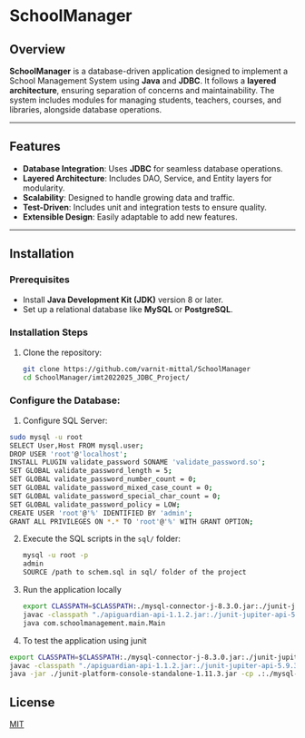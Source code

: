 # SchoolManager

## Overview
**SchoolManager** is a database-driven application designed to implement a School Management System using **Java** and **JDBC**. It follows a **layered architecture**, ensuring separation of concerns and maintainability. The system includes modules for managing students, teachers, courses, and libraries, alongside database operations.

---

## Features
- **Database Integration**: Uses **JDBC** for seamless database operations.
- **Layered Architecture**: Includes DAO, Service, and Entity layers for modularity.
- **Scalability**: Designed to handle growing data and traffic.
- **Test-Driven**: Includes unit and integration tests to ensure quality.
- **Extensible Design**: Easily adaptable to add new features.

---

## Installation

### Prerequisites
- Install **Java Development Kit (JDK)** version 8 or later.
- Set up a relational database like **MySQL** or **PostgreSQL**.

### Installation Steps
1. Clone the repository:
   ```bash
   git clone https://github.com/varnit-mittal/SchoolManager
   cd SchoolManager/imt2022025_JDBC_Project/
    ```
### Configure the Database:

1. Configure SQL Server:
```bash
sudo mysql -u root
SELECT User,Host FROM mysql.user;
DROP USER 'root'@'localhost'; 
INSTALL PLUGIN validate_password SONAME 'validate_password.so';
SET GLOBAL validate_password_length = 5; 
SET GLOBAL validate_password_number_count = 0; 
SET GLOBAL validate_password_mixed_case_count = 0; 
SET GLOBAL validate_password_special_char_count = 0; 
SET GLOBAL validate_password_policy = LOW;
CREATE USER 'root'@'%' IDENTIFIED BY 'admin';
GRANT ALL PRIVILEGES ON *.* TO 'root'@'%' WITH GRANT OPTION; 
```

2. Execute the SQL scripts in the `sql/` folder:
   ```bash
   mysql -u root -p
   admin
   SOURCE /path to schem.sql in sql/ folder of the project 
   ```
3. Run the application locally
   ```bash
   export CLASSPATH=$CLASSPATH:./mysql-connector-j-8.3.0.jar:./junit-jupiter-engine-5.9.3.jar:./junit-jupiter-api-5.9.3.jar
   javac -classpath "./apiguardian-api-1.1.2.jar:./junit-jupiter-api-5.9.3.jar:./junit-jupiter-engine-5.9.3.jar:./junit-platform-console-standalone-1.11.3.jar:./mysql-connector-j-8.3.0.jar" -d . src/com/schoolmanagement/**/*.java
   java com.schoolmanagement.main.Main
   ```
4. To test the application using junit
```bash
export CLASSPATH=$CLASSPATH:./mysql-connector-j-8.3.0.jar:./junit-jupiter-engine-5.9.3.jar:./junit-jupiter-api-5.9.3.jar
javac -classpath "./apiguardian-api-1.1.2.jar:./junit-jupiter-api-5.9.3.jar:./junit-jupiter-engine-5.9.3.jar:./junit-platform-console-standalone-1.11.3.jar:./mysql-connector-j-8.3.0.jar" -d . src/com/schoolmanagement/**/*.java
java -jar ./junit-platform-console-standalone-1.11.3.jar -cp .:./mysql-connector-j-8.3.0.jar --scan-class-path
```

## License

[MIT](https://github.com/varnit-mittal/JDBC-MINI-Proj/blob/main/LICENSE)
